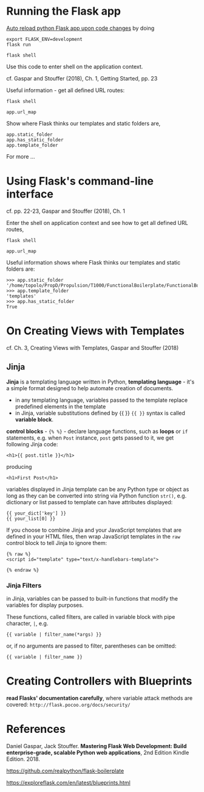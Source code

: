 # Running the Flask app

[Auto reload python Flask app upon code changes](https://stackoverflow.com/questions/16344756/auto-reloading-python-flask-app-upon-code-changes) by doing

```
export FLASK_ENV=development
flask run
```

```
flask shell
```
Use this code to enter shell on the application context.

cf. Gaspar and Stouffer (2018), Ch. 1, Getting Started, pp. 23

Useful information - get all defined URL routes:
```
flask shell

app.url_map
```

Show where Flask thinks our templates and static folders are,
```
app.static_folder
app.has_static_folder
app.template_folder

```

For more ...

# Using Flask's command-line interface

cf. pp. 22-23, Gaspar and Stouffer (2018), Ch. 1

Enter the shell on application context and see how to get all defined URL routes,

```
flask shell

app.url_map
```

Useful information shows where Flask thinks our templates and static folders are:
```
>>> app.static_folder
'/home/topolo/PropD/Propulsion/T1000/FunctionalBoilerplate/FunctionalBoilerplate/static'
>>> app.template_folder
'templates'
>>> app.has_static_folder
True
```


# On Creating Views with Templates

cf. Ch. 3, Creating Views with Templates, Gaspar and Stouffer (2018)

## Jinja

**Jinja** is a templating language written in Python, 
**templating language** - it's a simple format designed to help automate creation of documents.
  - in any templating language, variables passed to the template replace predefined elements in the template
  - in Jinja, variable substitutions defined by {{ }}
`{{ }}` syntax is called **variable block**.

**control blocks** - `{% %}` - declare language functions, such as **loops** or `if` statements,
e.g. when `Post` instance, `post` gets passed to it, we get following Jinja code:

```
<h1>{{ post.title }}</h1>
```

producing

```
<h1>First Post</h1>
```

variables displayed in Jinja template can be any Python type or object as long as they can be converted into string via Python function `str()`, 
e.g. dictionary or list passed to template can have attributes displayed:

```
{{ your_dict['key'] }}
{{ your_list[0] }}
```

If you choose to combine Jinja and your JavaScript templates that are defined in your HTML files, then wrap JavaScript templates in the `raw` control block to tell Jinja to ignore them:

```
{% raw %}
<script id="template" type="text/x-handlebars-template">

{% endraw %}
```

### Jinja Filters

in Jinja, variables can be passed to built-in functions that modify the variables for display purposes.

These functions, called filters, are called in variable block with pipe character, `|`, e.g.

```
{{ variable | filter_name(*args) }}
```
or, if no arguments are passed to filter, parentheses can be omitted:
```
{{ variable | filter_name }}
```

# Creating Controllers with Blueprints

**read Flasks' documentation carefully**, where variable attack methods are covered: `http:/​/flask.​pocoo.​org/docs/security/​`




# References

Daniel Gaspar, Jack Stouffer. **Mastering Flask Web Development: Build enterprise-grade, scalable Python web applications**, 2nd Edition Kindle Edition. 2018.

https://github.com/realpython/flask-boilerplate

https://exploreflask.com/en/latest/blueprints.html

